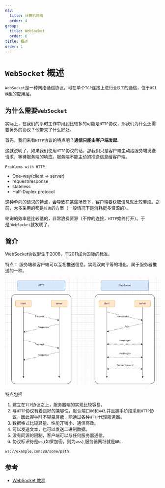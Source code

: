 ```yaml
---
nav:
  title: 计算机网络
  order: 4
group:
  title: WebSocket
  order: 6
title: 概述
order: 1
---
```


# `WebSocket` 概述

`WebSocket`是一种网络通信协议，可在单个`TCP`连接上进行`全双工`的通信，位于`OSI模型`的应用层。

## 为什么需要`WebSocket`

实际上，在我们的平时工作中用到比较多的可能是`HTTP`协议，那我们为什么还需要另外的协议？他带来了什么好处。

首先，我们来看`HTTP`协议的特点吧？**通信只能由客户端发起.**

这就说明了，如果我们使用`HTTP`协议的话，那我们只是客户端主动给服务端发送请求，等待服务端的响应。服务端不能主动的推送信息给客户端。

`Problems with HTTP`
- One-way(client -> server)
- request/response
- stateless
- Half-Duplex protocol

这种单向的请求的特点，会导致在某些场景下，客户端要获取信息就比较麻烦。之前，大多采用的都是`轮询`的方案（一般情况下是消耗挺多资源的）。

轮询的效率是比较低的，非常浪费资源（不停的连接，`HTTP`始终打开）。于是,`WebSocket`就发明了。

## 简介

WebSocket协议诞生于2008，于2011成为国际的标准。

特点： 服务端和客户端可以互相推送信息，实现双向平等的堆化，属于服务器推送的一种。

![image-20220402162742789](../../../assets/image-20220402162742789.png)

特点包括

1. 建立在`TCP`协议之上，服务器端的实现比较容易。
2. 与`HTTP`协议有着良好的兼容性，默认端口`80`和`443`,并且握手阶段采用`HTTP`协议，因此握手时不容易屏蔽，能通过各种`HTTP`代理服务器。
3. 数据格式比较轻量、性能开销小、通信高效。
4. 可以发送文本，也可以发送二进制数据。
5. 没有同源的限制，客户端可以与任何服务器通信。
6. 协议标识符是`ws`,(如果加密，则为`wss`),服务器网址就是`URL`.
   
```text
ws://example.com:80/some/path
```

## 参考

- [WebSocket 教程](http://www.ruanyifeng.com/blog/2017/05/websocket.html)